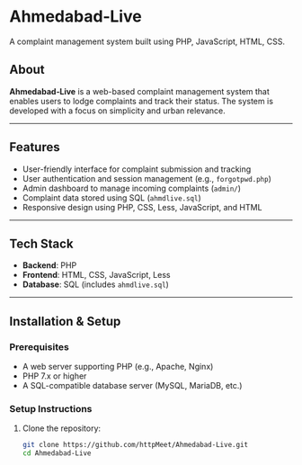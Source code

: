# Ahmedabad‑Live

A complaint management system built using PHP, JavaScript, HTML, CSS.

## About

**Ahmedabad‑Live** is a web-based complaint management system that enables users to lodge complaints and track their status. The system is developed with a focus on simplicity and urban relevance.

---

## Features

- User-friendly interface for complaint submission and tracking  
- User authentication and session management (e.g., `forgotpwd.php`)  
- Admin dashboard to manage incoming complaints (`admin/`)  
- Complaint data stored using SQL (`ahmdlive.sql`)  
- Responsive design using PHP, CSS, Less, JavaScript, and HTML

---

## Tech Stack

- **Backend**: PHP  
- **Frontend**: HTML, CSS, JavaScript, Less  
- **Database**: SQL (includes `ahmdlive.sql`)

---

## Installation & Setup

### Prerequisites

- A web server supporting PHP (e.g., Apache, Nginx)  
- PHP 7.x or higher  
- A SQL-compatible database server (MySQL, MariaDB, etc.)

### Setup Instructions

1. Clone the repository:
   ```bash
   git clone https://github.com/httpMeet/Ahmedabad-Live.git
   cd Ahmedabad-Live
